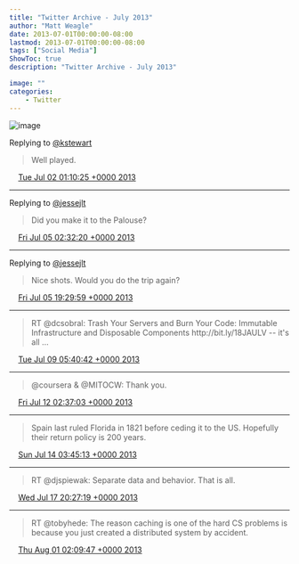 ```yaml
---
title: "Twitter Archive - July 2013"
author: "Matt Weagle"
date: 2013-07-01T00:00:00-08:00
lastmod: 2013-07-01T00:00:00-08:00
tags: ["Social Media"]
ShowToc: true
description: "Twitter Archive - July 2013"

image: ""
categories: 
    - Twitter
---
```

![image](/sadtwitterbird3.jpg)

Replying to [@kstewart](https://twitter.com/kstewart/status/351843794603356160)

> Well played\.

<img src="./media/tweet.ico" width="12" /> [Tue Jul 02 01:10:25 +0000 2013](https://twitter.com/mweagle/status/351870444061728769)

----

Replying to [@jessejlt](https://twitter.com/@jessejlt/status/352231701461741568)

> Did you make it to the Palouse?

<img src="./media/tweet.ico" width="12" /> [Fri Jul 05 02:32:20 +0000 2013](https://twitter.com/mweagle/status/352978220980768768)

----

Replying to [@jessejlt](https://twitter.com/@jessejlt/status/352983375281266688)

> Nice shots\. Would you do the trip again?

<img src="./media/tweet.ico" width="12" /> [Fri Jul 05 19:29:59 +0000 2013](https://twitter.com/mweagle/status/353234322116968448)

----

> RT @dcsobral: Trash Your Servers and Burn Your Code: Immutable Infrastructure and Disposable Components http://bit\.ly/18JAULV \-\- it's all …

<img src="./media/tweet.ico" width="12" /> [Tue Jul 09 05:40:42 +0000 2013](https://twitter.com/mweagle/status/354475178132119552)

----

> @coursera &amp; @MITOCW: Thank you\.

<img src="./media/tweet.ico" width="12" /> [Fri Jul 12 02:37:03 +0000 2013](https://twitter.com/mweagle/status/355516121329311744)

----

> Spain last ruled Florida in 1821 before ceding it to the US\. Hopefully their return policy is 200 years\.

<img src="./media/tweet.ico" width="12" /> [Sun Jul 14 03:45:13 +0000 2013](https://twitter.com/mweagle/status/356258051231199236)

----

> RT @djspiewak: Separate data and behavior\. That is all\.

<img src="./media/tweet.ico" width="12" /> [Wed Jul 17 20:27:19 +0000 2013](https://twitter.com/mweagle/status/357597402204610560)

----

> RT @tobyhede: The reason caching is one of the hard CS problems is because you just created a distributed system by accident\.

<img src="./media/tweet.ico" width="12" /> [Thu Aug 01 02:09:47 +0000 2013](https://twitter.com/mweagle/status/362757016214700032)